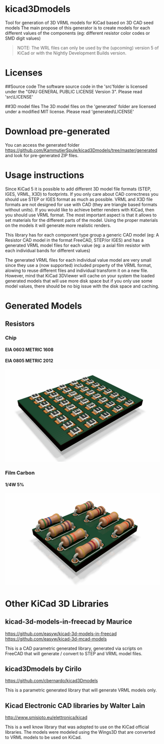 # kicad3Dmodels
Tool for generation of 3D VRML models for KiCad based on 3D CAD seed models
The main propose of this generator is to create models for each different values of the components (eg: different resistor color codes or SMD digit values) 

> NOTE: The WRL files can only be used by the (upcoming) version 5 of KiCad or with the Nightly Development Builds version.

# Licenses

##Source code
The software source code in the 'src'folder is licensed under the "GNU GENERAL PUBLIC LICENSE Version 3". Please read 'src\LICENSE'

##3D model files
The 3D model files on the 'generated' folder are licensed under a modified MIT license. Please read 'generated\LICENSE'

# Download pre-generated

You can access the generated folder https://github.com/KammutierSpule/kicad3Dmodels/tree/master/generated and look for pre-generated ZIP files.

# Usage instructions

Since KiCad 5 it is possible to add different 3D model file formats (STEP, IGES, VRML, X3D) to footprints.
If you only care about CAD correctness you should use STEP or IGES format as much as possible.
VRML and X3D file formats are not designed for use with CAD (they are triangle based formats without units).
If you would like to achieve better renders with KiCad, then you should use VRML format. The most important aspect is that it allows to set materials for the different parts of the model. Using the proper materials on the models it will generate more realistic renders.

This library has for each component type group a generic CAD model (eg: A Resistor CAD model in the format FreeCAD, STEP/or IGES) and has a generated VRML model files for each value (eg: a axial film resistor with each individual bands for different values)

The generated VRML files for each individual value model are very small since they use a (now supported) included property of the VRML format, alowing to reuse different files and individual transform it on a new file.
However, mind that KiCad 3DViewer will cache on your system the loaded generated models that will use more disk space but if you only use some model values, there should be no big issue with the disk space and caching.

# Generated Models

## Resistors

### Chip

#### EIA 0603 METRIC 1608
#### EIA 0805 METRIC 2012
![EIA0805_METRIC2012](https://github.com/KammutierSpule/kicad3Dmodels/raw/master/generated/Resistors/Chip/EIA0805_METRIC2012-RenderDemo.jpg)

### Film Carbon

#### 1/4W 5%
![Film_Carbon_5TOL_4B_025W](https://raw.githubusercontent.com/KammutierSpule/kicad3Dmodels/master/generated/Resistors/Film_Carbon/Film_Carbon_5TOL_4B_025W-RenderDemo.jpg)

# Other KiCad 3D Libraries

## kicad-3d-models-in-freecad by Maurice
https://github.com/easyw/kicad-3d-models-in-freecad
https://github.com/easyw/kicad-3d-mcad-models

This is a CAD parametric generated library, generated via scripts on FreeCAD that will generate / convert to STEP and VRML model files.

## kicad3Dmodels by Cirilo
https://github.com/cbernardo/kicad3Dmodels

This is a parametric generated library that will generate VRML models only.

## Kicad Electronic CAD libraries by Walter Lain
http://www.smisioto.eu/elettronica/kicad

This is a well know library that was adopted to use on the KiCad official libraries. The models were modeled using the Wings3D that are converted to VRML models to be used on KiCad.
